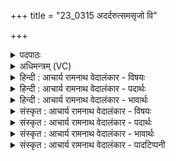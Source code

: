 +++
title = "23_0315 अदर्दरुत्समसृजो वि"

+++
<details><summary>पदपाठः</summary>

अ꣡द꣢꣯र्दः। उ꣡त्स꣢꣯म्। उत्। स꣣म्। अ꣡सृ꣢꣯जः। वि। खा꣡नि꣢꣯। त्वम्। अ꣣र्णवा꣢न्। ब꣣द्बधा꣣नान्। अ꣢रम्णाः। महा꣡न्त꣢म्। इ꣣न्द्र प꣡र्व꣢꣯तम्। वि। यत्। व꣡रिति꣢। सृ꣣ज꣢त्। धा꣡राः꣢꣯। अ꣡व꣢꣯। यत्। दा꣣नवा꣢न्। ह꣣न्। ३१५।
</details>

<details><summary>अधिमन्त्रम् (VC)</summary>

- इन्द्रः
- गातुरात्रेयः
- त्रिष्टुप्
- धैवतः
- ऐन्द्रं काण्डम्
</details>

<details><summary>हिन्दी : आचार्य रामनाथ वेदालंकार - विषयः</summary>

अगले मन्त्र में परमेश्वर के वर्षा आदि तथा मुक्तिप्रदानरूपी कार्य का वर्णन है।
</details>

<details><summary>हिन्दी : आचार्य रामनाथ वेदालंकार - पदार्थः</summary>

पदार्थान्वयभाषाः -  प्रथम—हे (इन्द्र) परमेश्वर ! (त्वम्) सकलसृष्टि के व्यवस्थापक आप, अपने द्वारा रचित सूर्य को साधन बनाकर (उत्सम्) जल के आधार बादल का (अदर्दः) विदारण करते हो, (खानि) उसके बन्द छिद्रों को (वि असृजः) खोल देते हो। (बद्बधानान्) न बरसनेवाले बादल में दृढ़ता से बँधे हुए (अर्णवान्) जल के पारावारों को (अरम्णाः) छोड़ देते हो। इस प्रकार वृष्टिकर्म के वर्णन के बाद पहाड़ों से जलधाराओं के प्रवाह का वर्णन है। (यत्) जब (महान्तम्) विशाल (पर्वतम्) बर्फ के पर्वत को (विवः) पिघला देते हो और (यत्) जब (दानवान्) जल-प्रवाह में बाधक शिलाखण्ड आदियों को (हन्) दूर करते हो, तब (धाराः) नदियों की धाराओं को (अव सृजत्) बहाते हो ॥ इससे राजा का विषय भी सूचित होता है। जैसे परमेश्वर वा सूर्य वृष्टि-प्रतिबन्धक मेघ को विदीर्ण कर उसमें रुकी हुई जलधाराओं को प्रवाहित करते हैं, वैसे ही राजा भी राष्ट्र की उन्नति में प्रतिबन्धक शत्रुओं को विदीर्ण कर उनसे अवरुद्ध ऐश्वर्य की धाराओं को प्रवाहित करे ॥ द्वितीय—हे (इन्द्र) परमेश्वर ! (त्वम्) आप (उत्सम्) ज्ञान से रुके हुए स्रोत को (अदर्दः) खोल देते हो, (खानि) अन्तरात्मा से पराङ्मुख हुई बहिर्मुख इन्द्रियों को (वि-असृजः) बाह्य विषयों से पृथक् कर देते हो, (बद्बधानान्) आनन्दमय कोशों में रुके हुए (अर्णवान्) आनन्द के पारावारों को (अरम्णाः) मनोमय आदि कोशों में फव्वारे की तरह छोड़ देते हो। (यत्) जब, आप (महान्तम्) विशाल (पर्वतम्) योगमार्ग में विघ्नभूत व्याधि, स्त्यान, संशय, प्रमाद, आलस्य आदियों के पहाड़ को (विवः) विदीर्ण कर देते हो, और (यत्) जब (दानवान्) अविद्या, अस्मिता, राग, द्वेष, अभिनिवेश रूप दानवों को (हन्) विनष्ट कर देते हो, तब (धाराः) कैवल्य प्राप्त करानेवाली धर्ममेघ समाधि की धाराओं को (अव सृजत्) प्रवाहित करते हो ॥३॥ इस मन्त्र में श्लेषालङ्कार है ॥३॥
</details>

<details><summary>हिन्दी : आचार्य रामनाथ वेदालंकार - भावार्थः</summary>

भावार्थभाषाः -  परमेश्वर जैसे वर्षा करना, नदियों को बहाना आदि प्राकृतिक कार्य सम्पन्न करता है, वैसे ही योगाभ्यासी मुमुक्षु मनुष्य के योगमार्ग में आये हुए विघ्नों का निवारण कर उसकी आत्मा में आनन्द की वृष्टि करके उसे मोक्ष भी प्रदान करता है ॥३॥
</details>

<details><summary>संस्कृत : आचार्य रामनाथ वेदालंकार - विषयः</summary>

अथ परमेश्वरस्य वृष्ट्यादिकं कैवल्यप्रदानरूपं च कर्म वर्णयति।
</details>

<details><summary>संस्कृत : आचार्य रामनाथ वेदालंकार - पदार्थः</summary>

पदार्थान्वयभाषाः -  प्रथमः—हे (इन्द्र) परमेश्वर ! (त्वम्) सकलसृष्टिव्यवस्थापकः त्वम्, स्वरचितं सूर्यमुपकरणीकृत्य (उत्सम्) जलाधारं मेघम् (अदर्दः) भृशं विदारयसि। दॄ विदारणे धातोर्यङ्लुगन्ताल्लङि सिपि छान्दसं रूपम्। (खानि) पिहितानि छिद्राणि (वि असृजः) उद्घाटयसि। (बद्बधानान्) अवर्षके मेघे दृढं बद्धान्। बध बन्धने धातोः क्र्यादेः चानश्, ‘बहुलं छन्दसि’ अ० २।४।७६ इति शपः श्लुः, हलादिशेषाभावः। (अर्णवान्) पयसः पारावारान् (अरम्णाः) विसृजसि। रम्णातिः संयमनकर्मा विसर्जनकर्मा वा। निरु० १०।९। एवं वृष्टिकर्म वर्णयित्वा पर्वतेभ्यो जलधाराप्रवाहं वर्णयति। (यत्) यदा (महान्तम्) विशालम् (पर्वतम्) पर्वताकारं हिमीभूतं जलसंघातम् (विवः२) विवृणोषि विशेषेण द्रावयसि। वः इति ‘वृञ्’ वरणे धातोर्लुङि सिपि, ‘मन्त्रे घसह्वरणशवृदहाद्वृच्कृगमिजनिभ्यो लेः’ अ० २।४।८० इति च्लेर्लुकि अडागमाभावे रूपम्। यद्योगाद् ‘यद्वृत्तान्नित्यम्’ इति निघातप्रतिषेधाद् धातुस्वरेणोदात्तत्वम्। (यत्) यदा च (दानवान्) जलप्रवाहप्रतिबन्धकान् शिलाखण्डादीन् (हन्) हंसि चूर्णयसि। हन हिंसागत्योः, लङि अडागमाभावश्छान्दसः। तदा (धाराः) नदीः (अवसृजत्) अवासृजः। सृज विसर्गे धातोर्लङि छान्दसः पुरुषव्यत्ययः अडागमाभावश्च ॥ एतेन राजविषयोऽपि सूच्यते। यथा परमेश्वरः सूर्यो वा वृष्टिप्रतिबन्धकं मेघं विदार्य तत्रावरुद्धा जलधाराः प्रवाहयति, तथैव राजापि राष्ट्रोन्नतिप्रतिबन्धकान् शत्रून् विदार्य तैरवरुद्धा ऐश्वर्यधारा राष्ट्रे प्रवाहयेत् ॥३ एतं मन्त्रं यास्काचार्य एवं व्याचष्टे—अदृणा उत्सम्। उत्स उत्सरणाद् वा उत्सदनाद् वा उत्स्यन्दनाद् वा, उनत्तेर्वा। व्यसृजोऽस्य खानि। त्वमर्णवान् अर्णस्वत एतान् माध्यमिकान् संस्त्यानान् बाबध्यमानान् अरम्णाः, रम्णातिः, संयमनकर्मा विसर्जनकर्मा वा। महान्तम् इन्द्र पर्वतं मेघं यद् व्यवृणोः, व्यसृजोऽस्य धाराः। अवहन्नेनं दानवं दानकर्माणम्। निरु० १०।९ ॥ अथ द्वितीयः—हे (इन्द्र) परमेश्वर ! (त्वम् उत्सम्) अवरुद्धं ज्ञानस्रोतः (अदर्दः) विदार्य उद्घाटयसि, (खानि) अन्तरात्मनः पराङ्मुखानि बहिर्मुखानि इन्द्रियाणि। ‘पराञ्चि खानि व्यतृणत् स्वयम्भूः’। कठ० ४।१ इति प्रामाण्यात् खानि इन्द्रियाण्युच्यन्ते। (वि असृजः) बाह्यविषयेभ्यः पृथक् करोषि। (बद्बधानान्) आनन्दमयकोशेषु बद्धान् (अर्णवान्) आनन्दपारावारान् (अरम्णाः) मनोमयादिकोशेषु विसृजसि। (यत्) यदा (महान्तम्) विशालम् (पर्वतम्) योगमार्गे विघ्नभूतानां व्याधिस्त्यानसंशयप्रमादालस्यादीनां शैलम् (विवः) विदारयसि, (यत्) यदा च (दानवान्) अविद्यास्मितारागद्वेषाभिनिवेशरूपान् दैत्यान् (हन्) हंसि, तदा (धाराः) कैवल्यप्रापिकाः धर्ममेघसमाधिधाराः४ (अव सृजत्) प्रवाहयसि ॥३॥ अत्र श्लेषालङ्कारः ॥३॥
</details>

<details><summary>संस्कृत : आचार्य रामनाथ वेदालंकार - भावार्थः</summary>

भावार्थभाषाः -  परमेश्वरो यथा वृष्टिप्रदाननदीप्रवाहादिरूपं प्राकृतिकं कर्म सम्पादयति तथैव योगमभ्यस्यतो मुमुक्षुजनस्य मार्गे समागतान् विघ्नान् निवार्य तदात्मन्यानन्दवृष्टिं कृत्वा तस्मै मोक्षमपि प्रयच्छति ॥३॥
</details>

<details><summary>संस्कृत : आचार्य रामनाथ वेदालंकार - पादटिप्पनी</summary>

टिप्पणी:   १. ऋ० ५।३२।१ ‘सृजो वि धारा अव दानवान् हन्’ इति पाठः। २. विवः विवृतवानसि—इति वि०, भ०, सा०। केचित्तु ‘वः’ इति पदं युष्मदादेशरूपेण व्याचख्युः, तदसमञ्जसं स्वरविरोधात् पदपाठविरोधाच्च। ३. ऋग्भाष्ये दयानन्दर्षिर्मन्त्रमिमं राजप्रजापक्षे व्याख्यातवान्। ४. द्रष्टव्यम्—योग० १।३०, ३१; २।३; ४।२९।
</details>